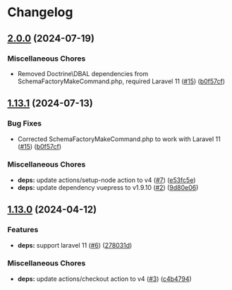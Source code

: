 # Changelog

## [2.0.0](https://github.com/TartanLeGrand/laravel-openapi/compare/v1.13.1...v2.0.0) (2024-07-19)

### Miscellaneous Chores

* Removed Doctrine\DBAL dependencies from SchemaFactoryMakeCommand.php, required Laravel 11 ([#15](https://github.com/TartanLeGrand/laravel-openapi/issues/15)) ([b0f57cf](https://github.com/TartanLeGrand/laravel-openapi/commit/b0f57cf0b56a0edbe686a0202631e9cfc9b8283a))

## [1.13.1](https://github.com/TartanLeGrand/laravel-openapi/compare/v1.13.0...v1.13.1) (2024-07-13)


### Bug Fixes

* Corrected SchemaFactoryMakeCommand.php to work with Laravel 11 ([#15](https://github.com/TartanLeGrand/laravel-openapi/issues/15)) ([b0f57cf](https://github.com/TartanLeGrand/laravel-openapi/commit/b0f57cf0b56a0edbe686a0202631e9cfc9b8283a))


### Miscellaneous Chores

* **deps:** update actions/setup-node action to v4 ([#7](https://github.com/TartanLeGrand/laravel-openapi/issues/7)) ([e53fc5e](https://github.com/TartanLeGrand/laravel-openapi/commit/e53fc5e09aadbbc40f63cfa236155e57a23630a6))
* **deps:** update dependency vuepress to v1.9.10 ([#2](https://github.com/TartanLeGrand/laravel-openapi/issues/2)) ([9d80e06](https://github.com/TartanLeGrand/laravel-openapi/commit/9d80e069c75cb65fe73a5fcd6f994e3c453a15f7))

## [1.13.0](https://github.com/TartanLeGrand/laravel-openapi/compare/v1.12.0...v1.13.0) (2024-04-12)


### Features

* **deps:** support laravel 11 ([#6](https://github.com/TartanLeGrand/laravel-openapi/issues/6)) ([278031d](https://github.com/TartanLeGrand/laravel-openapi/commit/278031da0d02bcc6b204ab61390e7e4c91de391d))


### Miscellaneous Chores

* **deps:** update actions/checkout action to v4 ([#3](https://github.com/TartanLeGrand/laravel-openapi/issues/3)) ([c4b4794](https://github.com/TartanLeGrand/laravel-openapi/commit/c4b479401102b88bd6e6ea06ba2610288dbb292d))
